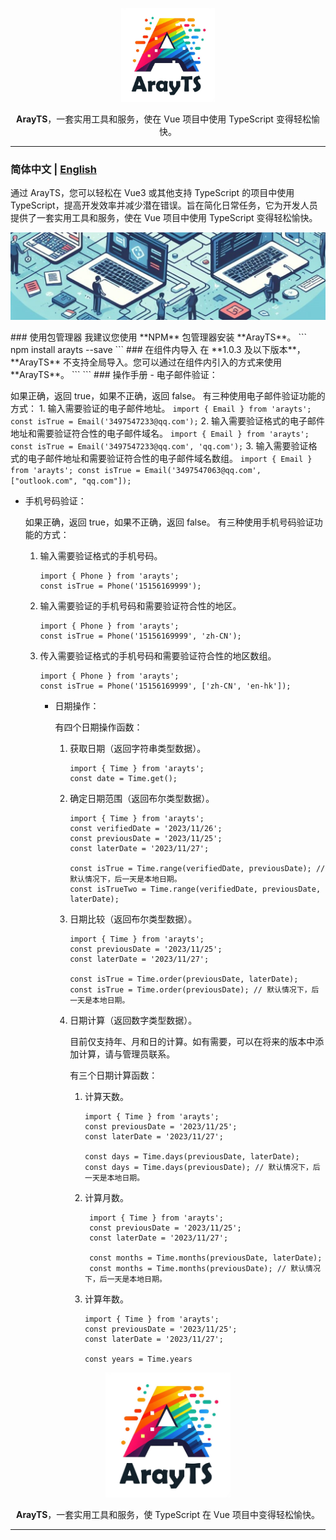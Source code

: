 <p align="center"><img src="https://github.com/Reset-Sheep/ArayTS/blob/img/logo.jpg" alt="arayts" width="150" /></p>
<P align="center"><b>ArayTS</b>，一套实用工具和服务，使在 Vue 项目中使用 TypeScript 变得轻松愉快。</P>
<hr />

### 简体中文 | [English](https://github.com/Reset-Sheep/ArayTS/blob/main/README.md)

通过 ArayTS，您可以轻松在 Vue3 或其他支持 TypeScript 的项目中使用 TypeScript，提高开发效率并减少潜在错误。旨在简化日常任务，它为开发人员提供了一套实用工具和服务，使在 Vue 项目中使用 TypeScript 变得轻松愉快。
 <p align="center"><img src="https://github.com/Reset-Sheep/ArayTS/blob/img/_08aab89c-1522-4364-8791-ce68b1465146.jpg" alt="bg" /></p>
### 使用包管理器
我建议您使用 **NPM** 包管理器安装 **ArayTS**。
```
npm install arayts --save
```
### 在组件内导入
在 **1.0.3 及以下版本**，**ArayTS** 不支持全局导入。您可以通过在组件内引入的方式来使用 **ArayTS**。
```
<script lang="ts" setup>
  import {Email} from 'arayts'
</script>
```
### 操作手册
- 电子邮件验证：

  如果正确，返回 true，如果不正确，返回 false。
  有三种使用电子邮件验证功能的方式：
    1. 输入需要验证的电子邮件地址。
        ```
        import { Email } from 'arayts';
        const isTrue = Email('3497547233@qq.com');
        ```
    2. 输入需要验证格式的电子邮件地址和需要验证符合性的电子邮件域名。
        ```
        import { Email } from 'arayts';
        const isTrue = Email('3497547233@qq.com', 'qq.com');
        ```
    3. 输入需要验证格式的电子邮件地址和需要验证符合性的电子邮件域名数组。
        ```
        import { Email } from 'arayts';
        const isTrue = Email('3497547063@qq.com', ["outlook.com", "qq.com"]);
        ```
- 手机号码验证：

  如果正确，返回 true，如果不正确，返回 false。
  有三种使用手机号码验证功能的方式：
    1. 输入需要验证格式的手机号码。
        ```
        import { Phone } from 'arayts';
        const isTrue = Phone('15156169999');
        ```
    2. 输入需要验证的手机号码和需要验证符合性的地区。
        ```
        import { Phone } from 'arayts';
        const isTrue = Phone('15156169999', 'zh-CN');
        ```
    3. 传入需要验证格式的手机号码和需要验证符合性的地区数组。
        ```
        import { Phone } from 'arayts';
        const isTrue = Phone('15156169999', ['zh-CN', 'en-hk']);
        ```

       - 日期操作：

         有四个日期操作函数：
           1. 获取日期（返回字符串类型数据）。
               ```
               import { Time } from 'arayts';
               const date = Time.get();
               ```
           2. 确定日期范围（返回布尔类型数据）。
               ```
               import { Time } from 'arayts';
               const verifiedDate = '2023/11/26';
               const previousDate = '2023/11/25';
               const laterDate = '2023/11/27';
        
               const isTrue = Time.range(verifiedDate, previousDate); // 默认情况下，后一天是本地日期。
               const isTrueTwo = Time.range(verifiedDate, previousDate, laterDate);
               ```
           3. 日期比较（返回布尔类型数据）。
               ```
               import { Time } from 'arayts';
               const previousDate = '2023/11/25';
               const laterDate = '2023/11/27';
            
               const isTrue = Time.order(previousDate, laterDate);
               const isTrue = Time.order(previousDate); // 默认情况下，后一天是本地日期。
               ```
           4. 日期计算（返回数字类型数据）。

              目前仅支持年、月和日的计算。如有需要，可以在将来的版本中添加计算，请与管理员联系。

              有三个日期计算函数：
               1. 计算天数。
                   ```
                   import { Time } from 'arayts';
                   const previousDate = '2023/11/25';
                   const laterDate = '2023/11/27';
            
                   const days = Time.days(previousDate, laterDate);
                   const days = Time.days(previousDate); // 默认情况下，后一天是本地日期。
                   ```
               2. 计算月数。
                  ```
                   import { Time } from 'arayts';
                   const previousDate = '2023/11/25';
                   const laterDate = '2023/11/27';
            
                   const months = Time.months(previousDate, laterDate);
                   const months = Time.months(previousDate); // 默认情况下，后一天是本地日期。
                   ```
               3. 计算年数。
                   ```
                   import { Time } from 'arayts';
                   const previousDate = '2023/11/25';
                   const laterDate = '2023/11/27';
            
                   const years = Time.years
                   ```
<p align="center"><img src="https://github.com/Reset-Sheep/ArayTS/blob/img/logo.jpg" alt="arayts" width="200" /></p>
<P align="center"><b>ArayTS</b>，一套实用工具和服务，使 TypeScript 在 Vue 项目中变得轻松愉快。</P>
<hr />

